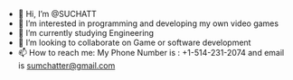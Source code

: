 - 👋 Hi, I’m @SUCHATT
- 👀 I’m interested in programming and developing my own video games
- 🌱 I’m currently studying Engineering
- 💞️ I’m looking to collaborate on Game or software development 
- 📫 How to reach me: My Phone Number is : +1-514-231-2074 and email is sumchatter@gmail.com

<!---
SUCHATT/SUCHATT is a ✨ special ✨ repository because its `README.md` (this file) appears on your GitHub profile.
You can click the Preview link to take a look at your changes.
--->
